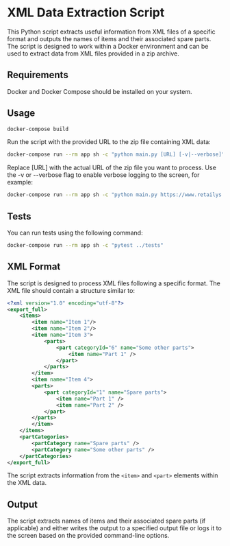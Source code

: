 # XML Data Extraction Script
This Python script extracts useful information from XML files of a specific format and outputs the names of items and their associated spare parts. The script is designed to work within a Docker environment and can be used to extract data from XML files provided in a zip archive.

## Requirements
Docker and Docker Compose should be installed on your system.

## Usage

```bash
docker-compose build
```

Run the script with the provided URL to the zip file containing XML data:

```bash
docker-compose run --rm app sh -c "python main.py [URL] [-v|--verbose]"
```
Replace [URL] with the actual URL of the zip file you want to process. Use the -v or --verbose flag to enable verbose logging to the screen, for example:

```bash
docker-compose run --rm app sh -c "python main.py https://www.retailys.cz/wp-content/uploads/astra_export_xml.zip"
```

## Tests
You can run tests using the following command:

```bash
docker-compose run --rm app sh -c "pytest ../tests"
```

## XML Format
The script is designed to process XML files following a specific format. The XML file should contain a structure similar to:

```xml
<?xml version="1.0" encoding="utf-8"?>
<export_full>
    <items>
        <item name="Item 1"/>
        <item name="Item 2"/>
        <item name="Item 3">
            <parts>
                <part categoryId="6" name="Some other parts">
                    <item name="Part 1" />
                </part>
            </parts>
        </item>
        <item name="Item 4">
        <parts>
            <part categoryId="1" name="Spare parts">
                <item name="Part 1" />
                <item name="Part 2" />
            </part>
        </parts>
        </item>
    </items>
    <partCategories>
        <partCategory name="Spare parts" />
        <partCategory name="Some other parts" />
    </partCategories>
</export_full>
```
The script extracts information from the `<item>` and `<part>` elements within the XML data.

## Output
The script extracts names of items and their associated spare parts (if applicable) and either writes the output to a specified output file or logs it to the screen based on the provided command-line options.
